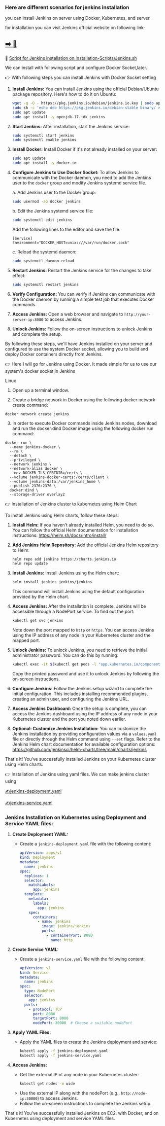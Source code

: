 ### Here are different scenarios for jenkins installation

you can install Jenkins on server using Docker, Kubernetes, and server.

for installation you can visit Jenkins official website on following link-

##  [➡️ 👣](https://www.jenkins.io/doc/book/installing/kubernetes/)



🎯 [Script for Jenkins installation on Installation-Scripts/Jenkins.sh ](https://github.com/smitwaman/production-cicd-maven/blob/main/Installation-Scripts/Jenkins.sh)

We can install with following script and configure Docker Socket,later.


 
👉 With following steps you can install Jenkins with Docker Socket setting


1. **Install Jenkins:**
   You can install Jenkins using the official Debian/Ubuntu package repository. Here's how to do it on Ubuntu:

   ```bash
   wget -q -O - https://pkg.jenkins.io/debian/jenkins.io.key | sudo apt-key add -
   sudo sh -c 'echo deb https://pkg.jenkins.io/debian-stable binary/ > /etc/apt/sources.list.d/jenkins.list'
   sudo apt update
   sudo apt install -y openjdk-17-jdk jenkins
   ```

2. **Start Jenkins:**
   After installation, start the Jenkins service:

   ```bash
   sudo systemctl start jenkins
   sudo systemctl enable jenkins
   ```

3. **Install Docker:**
   Install Docker if it's not already installed on your server:

   ```bash
   sudo apt update
   sudo apt install -y docker.io
   ```

4. **Configure Jenkins to Use Docker Socket:**
   To allow Jenkins to communicate with the Docker daemon, you need to add the Jenkins user to the `docker` group and modify Jenkins systemd service file.

   a. Add Jenkins user to the Docker group:

      ```bash
      sudo usermod -aG docker jenkins
      ```

   b. Edit the Jenkins systemd service file:

      ```bash
      sudo systemctl edit jenkins
      ```

      Add the following lines to the editor and save the file:

      ```
      [Service]
      Environment="DOCKER_HOST=unix:///var/run/docker.sock"
      ```

   c. Reload the systemd daemon:

      ```bash
      sudo systemctl daemon-reload
      ```

5. **Restart Jenkins:**
   Restart the Jenkins service for the changes to take effect:

   ```bash
   sudo systemctl restart jenkins
   ```

6. **Verify Configuration:**
   You can verify if Jenkins can communicate with the Docker daemon by running a simple test job that executes Docker commands.

7. **Access Jenkins:**
   Open a web browser and navigate to `http://your-server-ip:8080` to access Jenkins.
   
8. **Unlock Jenkins:**
   Follow the on-screen instructions to unlock Jenkins and complete the setup.

By following these steps, we'll have Jenkins installed on your server and configured to use the system Docker socket, allowing you to build and deploy Docker containers directly from Jenkins.


👉 Here I will go for Jenkins using Docker. It made simple for us to use our system's docker socket in Jenkins

Linux
1. Open up a terminal window.

2. Create a bridge network in Docker using the following docker network create command:
```
docker network create jenkins
```
3. In order to execute Docker commands inside Jenkins nodes, download and run the docker:dind Docker image using the following docker run command:
```
docker run \
  --name jenkins-docker \
  --rm \
  --detach \
  --privileged \
  --network jenkins \
  --network-alias docker \
  --env DOCKER_TLS_CERTDIR=/certs \
  --volume jenkins-docker-certs:/certs/client \
  --volume jenkins-data:/var/jenkins_home \
  --publish 2376:2376 \
  docker:dind \
  --storage-driver overlay2
```


👉 Installation of Jenkins cluster to kubernetes using Helm Chart

To install Jenkins using Helm charts, follow these steps:

1. **Install Helm:**
   If you haven't already installed Helm, you need to do so. You can follow the official Helm documentation for installation instructions: https://helm.sh/docs/intro/install/

2. **Add Jenkins Helm Repository:**
   Add the official Jenkins Helm repository to Helm:

   ```bash
   helm repo add jenkins https://charts.jenkins.io
   helm repo update
   ```

3. **Install Jenkins:**
   Install Jenkins using the Helm chart:

   ```bash
   helm install jenkins jenkins/jenkins
   ```

   This command will install Jenkins using the default configuration provided by the Helm chart.

4. **Access Jenkins:**
   After the installation is complete, Jenkins will be accessible through a NodePort service. To find out the port:

   ```bash
   kubectl get svc jenkins
   ```

   Note down the port mapped to `http` or `https`. You can access Jenkins using the IP address of any node in your Kubernetes cluster and the mapped port.

5. **Unlock Jenkins:**
   To unlock Jenkins, you need to retrieve the initial administrator password. You can do this by running:

   ```bash
   kubectl exec -it $(kubectl get pods -l "app.kubernetes.io/component=jenkins-master" -o jsonpath="{.items[0].metadata.name}") -- /bin/cat /var/jenkins_home/secrets/initialAdminPassword
   ```

   Copy the printed password and use it to unlock Jenkins by following the on-screen instructions.

6. **Configure Jenkins:**
   Follow the Jenkins setup wizard to complete the initial configuration. This includes installing recommended plugins, creating an admin user, and configuring the Jenkins URL.

7. **Access Jenkins Dashboard:**
   Once the setup is complete, you can access the Jenkins dashboard using the IP address of any node in your Kubernetes cluster and the port you noted down earlier.

8. **Optional: Customize Jenkins Installation:**
   You can customize the Jenkins installation by providing configuration values via a `values.yaml` file or directly through the Helm command using `--set` flags. Refer to the Jenkins Helm chart documentation for available configuration options: https://github.com/jenkinsci/helm-charts/tree/main/charts/jenkins

That's it! You've successfully installed Jenkins on your Kubernetes cluster using Helm charts.




👉 Installation of Jenkins using yaml files.
We can make jenkins cluster using 

[✍️jenkins-deployment.yaml ](https://github.com/smitwaman/production-cicd-maven/blob/main/Installation-Scripts/Jenkins-Cluster/jenkins-deployment.yaml)
 

[✍️jenkins-service.yaml](https://github.com/smitwaman/production-cicd-maven/blob/main/Installation-Scripts/Jenkins-Cluster/jenkins-service.yaml)

### Jenkins Installation on Kubernetes using Deployment and Service YAML files:

1. **Create Deployment YAML:**
   - Create a `jenkins-deployment.yaml` file with the following content:
     ```yaml
     apiVersion: apps/v1
     kind: Deployment
     metadata:
       name: jenkins
     spec:
       replicas: 1
       selector:
         matchLabels:
           app: jenkins
       template:
         metadata:
           labels:
             app: jenkins
         spec:
           containers:
             - name: jenkins
               image: jenkins/jenkins
               ports:
                 - containerPort: 8080
                   name: http
     ```

2. **Create Service YAML:**
   - Create a `jenkins-service.yaml` file with the following content:
     ```yaml
     apiVersion: v1
     kind: Service
     metadata:
       name: jenkins
     spec:
       type: NodePort
       selector:
         app: jenkins
       ports:
         - protocol: TCP
           port: 8080
           targetPort: 8080
           nodePort: 30000  # Choose a suitable nodePort
     ```

3. **Apply YAML Files:**
   - Apply the YAML files to create the Jenkins deployment and service:
     ```bash
     kubectl apply -f jenkins-deployment.yaml
     kubectl apply -f jenkins-service.yaml
     ```

4. **Access Jenkins:**
   - Get the external IP of any node in your Kubernetes cluster:
     ```bash
     kubectl get nodes -o wide
     ```
   - Use the external IP along with the nodePort (e.g., `http://node-ip:30000`) to access Jenkins.
   - Follow the on-screen instructions to complete the Jenkins setup.

That's it! You've successfully installed Jenkins on EC2, with Docker, and on Kubernetes using deployment and service YAML files.
